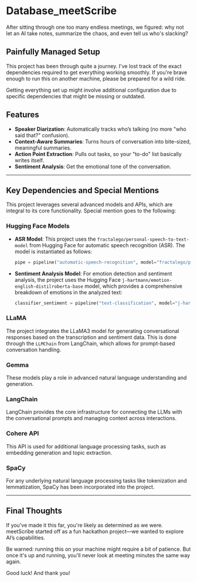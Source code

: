 # Database_meetScribe

After sitting through one too many endless meetings, we figured: why not let an AI take notes, summarize the chaos, and even tell us who's slacking?

## Painfully Managed Setup

This project has been through quite a journey. I've lost track of the exact dependencies required to get everything working smoothly. If you're brave enough to run this on another machine, please be prepared for a wild ride.

Getting everything set up might involve additional configuration due to specific dependencies that might be missing or outdated.

## Features

- **Speaker Diarization**: Automatically tracks who’s talking (no more "who said that?" confusion).
- **Context-Aware Summaries**: Turns hours of conversation into bite-sized, meaningful summaries.
- **Action Point Extraction**: Pulls out tasks, so your "to-do" list basically writes itself.
- **Sentiment Analysis**: Get the emotional tone of the conversation.

---

## Key Dependencies and Special Mentions

This project leverages several advanced models and APIs, which are integral to its core functionality. Special mention goes to the following:

### Hugging Face Models

- **ASR Model**: This project uses the `fractalego/personal-speech-to-text-model` from Hugging Face for automatic speech recognition (ASR). The model is instantiated as follows:

    ```python
    pipe = pipeline("automatic-speech-recognition", model="fractalego/personal-speech-to-text-model")
    ```

- **Sentiment Analysis Model**: For emotion detection and sentiment analysis, the project uses the Hugging Face `j-hartmann/emotion-english-distilroberta-base` model, which provides a comprehensive breakdown of emotions in the analyzed text:

    ```python
    classifier_sentiment = pipeline("text-classification", model="j-hartmann/emotion-english-distilroberta-base", return_all_scores=True)
    ```

### LLaMA

The project integrates the LLaMA3 model for generating conversational responses based on the transcription and sentiment data. This is done through the `LLMChain` from LangChain, which allows for prompt-based conversation handling.

### Gemma

These models play a role in advanced natural language understanding and generation.

### LangChain

LangChain provides the core infrastructure for connecting the LLMs with the conversational prompts and managing context across interactions.

### Cohere API

This API is used for additional language processing tasks, such as embedding generation and topic extraction.

### SpaCy

For any underlying natural language processing tasks like tokenization and lemmatization, SpaCy has been incorporated into the project.

---

## Final Thoughts

If you've made it this far, you're likely as determined as we were. meetScribe started off as a fun hackathon project—we wanted to explore AI’s capabilities. 

Be warned: running this on your machine might require a bit of patience. But once it's up and running, you'll never look at meeting minutes the same way again.

Good luck! And thank you!
